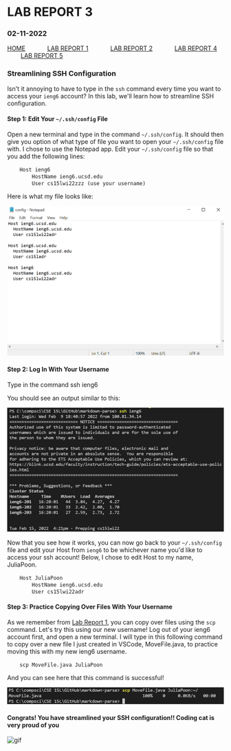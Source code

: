 # **LAB REPORT 3**
### 02-11-2022

[HOME](https://jupoon.github.io/cse15l-lab-reports/) &nbsp; &nbsp; &nbsp; &nbsp; &nbsp; &nbsp; [LAB REPORT 1](https://jupoon.github.io/cse15l-lab-reports/labs/lab1/lab-report-1-week-2) &nbsp; &nbsp; &nbsp; &nbsp; &nbsp; &nbsp; [LAB REPORT 2](https://jupoon.github.io/cse15l-lab-reports/labs/lab2/lab-report-2) &nbsp; &nbsp; &nbsp; &nbsp; &nbsp; &nbsp; [LAB REPORT 4](https://jupoon.github.io/cse15l-lab-reports/labs/lab4/lab-report-4) &nbsp; &nbsp; &nbsp; &nbsp; &nbsp; &nbsp; [LAB REPORT 5](https://jupoon.github.io/cse15l-lab-reports/labs/lab5/lab-report-5)


### **Streamlining SSH Configuration**

Isn't it annoying to have to type in the `ssh` command every time you want to access your `ieng6` account? In this lab, we'll learn how to streamline SSH configuration. 

#### **Step 1: Edit Your `~/.ssh/config` File**
Open a new terminal and type in the command `~/.ssh/config`. It should then give you option of what type of file you want to open your `~/.ssh/config` file with. I chose to use the Notepad app. Edit your `~/.ssh/config` file so that you add the following lines:

        Host ieng6
            HostName ieng6.ucsd.edu
            User cs15lwi22zzz (use your username)

Here is what my file looks like:

![image](ss_sshfile.png)

#### **Step 2: Log In With Your Username**
Type in the command 
        ssh  ieng6

You should see an output similar to this:

![Image](ss_loginoutput.png)

Now that you see how it works, you can now go back to your `~/.ssh/config` file and edit your Host from `ieng6` to be whichever name you'd like to access your ssh account! Below, I chose to edit Host to my name, JuliaPoon.

        Host JuliaPoon
            HostName ieng6.ucsd.edu
            User cs15lwi22adr


#### **Step 3: Practice Copying Over Files With Your Username**

As we remember from [Lab Report 1](https://jupoon.github.io/cse15l-lab-reports/labs/lab1/lab-report-1-week-2), you can copy over files using the `scp` command. Let's try this using our new username! Log out of your ieng6 account first, and open a new terminal. I will type in this following command to copy over a new file I just created in VSCode, MoveFile.java, to practice moving this with my new ieng6 username.

        scp MoveFile.java JuliaPoon

And you can see here that this command is successful!

![Image](ss_scp.png)

#### **Congrats! You have streamlined your SSH configuration!! Coding cat is very proud of you**

![gif](https://media0.giphy.com/media/VbnUQpnihPSIgIXuZv/200.gif)



